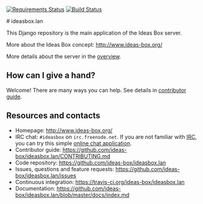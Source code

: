 [![Requirements Status](https://requires.io/github/ideas-box/ideasbox.lan/requirements.svg?branch=master)](https://requires.io/github/ideas-box/ideasbox.lan/requirements/?branch=master) [![Build Status](https://travis-ci.org/ideas-box/ideasbox.lan.svg?branch=master)](https://travis-ci.org/ideas-box/ideasbox.lan)

# ideasbox.lan

This Django repository is the main application of the Ideas Box server.

More about the Ideas Box concept: http://www.ideas-box.org/

More details about the server in the [overview](https://github.com/ideas-box/ideasbox.lan/wiki/Server-Overview).

## How can I give a hand?

Welcome! There are many ways you can help. See details in
[contributor guide](https://github.com/ideas-box/ideasbox.lan/CONTRIBUTING.md).

## Resources and contacts

* Homepage: http://www.ideas-box.org/
* IRC chat: `#ideasbox` on `irc.freenode.net`. If you are not familiar with
  [IRC](https://en.wikipedia.org/wiki/Internet_Relay_Chat), you can try
  this simple [online chat application](https://kiwiirc.com/client/irc.freenode.net/?nick=new-user|?#ideasbox).
* Contributor guide: https://github.com/ideas-box/ideasbox.lan/CONTRIBUTING.md
* Code repository: https://github.com/ideas-box/ideasbox.lan
* Issues, questions and feature requests:
  https://github.com/ideas-box/ideasbox.lan/issues
* Continuous integration: https://travis-ci.org/ideas-box/ideasbox.lan
* Documentation: https://github.com/ideas-box/ideasbox.lan/blob/master/docs/index.md

